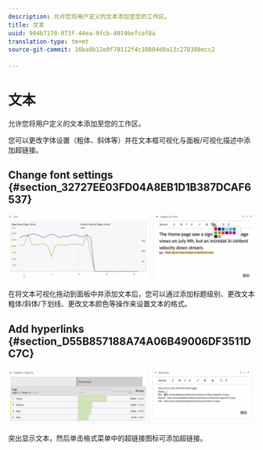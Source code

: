 ```yaml
---
description: 允许您将用户定义的文本添加至您的工作区。
title: 文本
uuid: 904b7170-073f-44ea-9fcb-4019befcaf8a
translation-type: tm+mt
source-git-commit: 16ba0b12e0f70112f4c10804d0a13c278388ecc2

---
```



# 文本

允许您将用户定义的文本添加至您的工作区。

您可以更改字体设置（粗体、斜体等）并在文本框可视化与面板/可视化描述中添加超链接。

## Change font settings {#section_32727EE03FD04A8EB1D1B387DCAF6537}

![](assets/rich-text1.png)

在将文本可视化拖动到面板中并添加文本后，您可以通过添加标题级别、更改文本粗体/斜体/下划线、更改文本颜色等操作来设置文本的格式。

## Add hyperlinks {#section_D55B857188A74A06B49006DF3511DC7C}

![](assets/rich-text2.png)

突出显示文本，然后单击格式菜单中的超链接图标可添加超链接。
